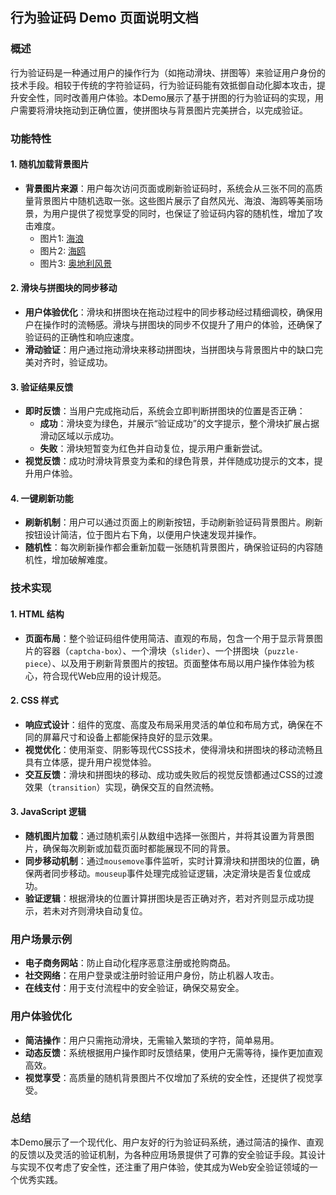 ## **行为验证码 Demo 页面说明文档**

### **概述**

行为验证码是一种通过用户的操作行为（如拖动滑块、拼图等）来验证用户身份的技术手段。相较于传统的字符验证码，行为验证码能有效抵御自动化脚本攻击，提升安全性，同时改善用户体验。本Demo展示了基于拼图的行为验证码的实现，用户需要将滑块拖动到正确位置，使拼图块与背景图片完美拼合，以完成验证。

### **功能特性**

#### **1. 随机加载背景图片**
- **背景图片来源**：用户每次访问页面或刷新验证码时，系统会从三张不同的高质量背景图片中随机选取一张。这些图片展示了自然风光、海浪、海鸥等美丽场景，为用户提供了视觉享受的同时，也保证了验证码内容的随机性，增加了攻击难度。
  - 图片1: [海浪](https://cdn.pixabay.com/photo/2024/02/20/11/26/waves-8585265_1280.jpg)
  - 图片2: [海鸥](https://cdn.pixabay.com/photo/2023/10/17/09/01/seagull-8320687_1280.jpg)
  - 图片3: [奥地利风景](https://cdn.pixabay.com/photo/2022/01/13/00/09/austria-6934186_1280.jpg)

#### **2. 滑块与拼图块的同步移动**
- **用户体验优化**：滑块和拼图块在拖动过程中的同步移动经过精细调校，确保用户在操作时的流畅感。滑块与拼图块的同步不仅提升了用户的体验，还确保了验证码的正确性和响应速度。
- **滑动验证**：用户通过拖动滑块来移动拼图块，当拼图块与背景图片中的缺口完美对齐时，验证成功。

#### **3. 验证结果反馈**
- **即时反馈**：当用户完成拖动后，系统会立即判断拼图块的位置是否正确：
  - **成功**：滑块变为绿色，并展示“验证成功”的文字提示，整个滑块扩展占据滑动区域以示成功。
  - **失败**：滑块短暂变为红色并自动复位，提示用户重新尝试。
- **视觉反馈**：成功时滑块背景变为柔和的绿色背景，并伴随成功提示的文本，提升用户体验。

#### **4. 一键刷新功能**
- **刷新机制**：用户可以通过页面上的刷新按钮，手动刷新验证码背景图片。刷新按钮设计简洁，位于图片右下角，以便用户快速发现并操作。
- **随机性**：每次刷新操作都会重新加载一张随机背景图片，确保验证码的内容随机性，增加破解难度。

### **技术实现**

#### **1. HTML 结构**
- **页面布局**：整个验证码组件使用简洁、直观的布局，包含一个用于显示背景图片的容器（`captcha-box`）、一个滑块（`slider`）、一个拼图块（`puzzle-piece`）、以及用于刷新背景图片的按钮。页面整体布局以用户操作体验为核心，符合现代Web应用的设计规范。

#### **2. CSS 样式**
- **响应式设计**：组件的宽度、高度及布局采用灵活的单位和布局方式，确保在不同的屏幕尺寸和设备上都能保持良好的显示效果。
- **视觉优化**：使用渐变、阴影等现代CSS技术，使得滑块和拼图块的移动流畅且具有立体感，提升用户视觉体验。
- **交互反馈**：滑块和拼图块的移动、成功或失败后的视觉反馈都通过CSS的过渡效果（`transition`）实现，确保交互的自然流畅。

#### **3. JavaScript 逻辑**
- **随机图片加载**：通过随机索引从数组中选择一张图片，并将其设置为背景图片，确保每次刷新或加载页面时都能展现不同的背景。
- **同步移动机制**：通过`mousemove`事件监听，实时计算滑块和拼图块的位置，确保两者同步移动。`mouseup`事件处理完成验证逻辑，决定滑块是否复位或成功。
- **验证逻辑**：根据滑块的位置计算拼图块是否正确对齐，若对齐则显示成功提示，若未对齐则滑块自动复位。

### **用户场景示例**

- **电子商务网站**：防止自动化程序恶意注册或抢购商品。
- **社交网络**：在用户登录或注册时验证用户身份，防止机器人攻击。
- **在线支付**：用于支付流程中的安全验证，确保交易安全。

### **用户体验优化**

- **简洁操作**：用户只需拖动滑块，无需输入繁琐的字符，简单易用。
- **动态反馈**：系统根据用户操作即时反馈结果，使用户无需等待，操作更加直观高效。
- **视觉享受**：高质量的随机背景图片不仅增加了系统的安全性，还提供了视觉享受。

### **总结**

本Demo展示了一个现代化、用户友好的行为验证码系统，通过简洁的操作、直观的反馈以及灵活的验证机制，为各种应用场景提供了可靠的安全验证手段。其设计与实现不仅考虑了安全性，还注重了用户体验，使其成为Web安全验证领域的一个优秀实践。
